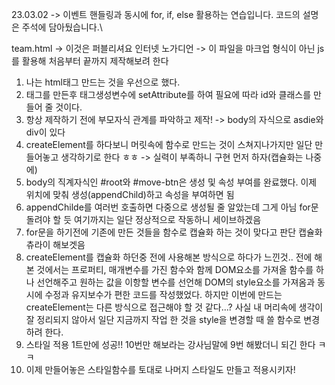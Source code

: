 23.03.02
-> 이벤트 핸들링과 동시에 for, if, else 활용하는 연습입니다.
코드의 설명은 주석에 담아뒀습니다.\

team.html
-> 이것은 퍼블리셔요 인터넷 노가디언
-> 이 파일을 마크업 형식이 아닌 js를 활용해 처음부터 끝까지 제작해보려 한다
1. 나는 html태그 만드는 것을 우선으로 했다.
2. 태그를 만든후 태그생성변수에 setAttribute를 하여 필요에 따라 id와 클래스를 만들어 줄 것이다.
3. 항상 제작하기 전에 부모자식 관계를 파악하고 제작! -> body의 자식으로 asdie와 div이 있다
4. createElement를 하다보니 머릿속에 함수로 만드는 것이 스쳐지나가지만 일단 만들어놓고 생각하기로 한다 ㅎㅎ -> 실력이 부족하니 구현 먼저 하자(캡슐화는 나중에)
5. body의 직계자식인 #root와 #move-btn은 생성 및 속성 부여를 완료했다.
이제 위치에 맞춰 생성(appendChild)하고 속성을 부여하면 됨
6. appendChilde를 여러번 호출하면 다중으로 생성될 줄 알았는데 그게 아님 for문 돌려야 할 듯 여기까지는 일단 정상적으로 작동하니 세이브하겠음
7. for문을 하기전에 기존에 만든 것들을 함수로 캡슐화 하는 것이 맞다고 판단 캡슐화 츄라이 해보겟음
8. createElement를 캡슐화 하던중 전에 사용해본 방식으로 하다가 느낀것..
전에 해본 것에서는 프로퍼티, 매개변수를 가진 함수와 함께 DOM요소를 가져올 함수를 하나 선언해주고 원하는 값을 이항할 변수를 선언해 DOM의 style요소를 가져옴과 동시에 수정과 유지보수가 편한 코드를 작성했었다.
하지만 이번에 만드는 createElement는 다른 방식으로 접근해야 할 것 같다...? 사실 내 머리속에 생각이 잘 정리되지 않아서 일단 지금까지 작업 한 것을 style을 변경할 때 쓸 함수로 변경하려 한다.
9. 스타일 적용 1트만에 성공!! 10번만 해보라는 강사님말에 9번 해봤더니 되긴 한다 ㅋㅋ 
10. 이제 만들어놓은 스타일함수를 토대로 나머지 스타일도 만들고 적용시키자!